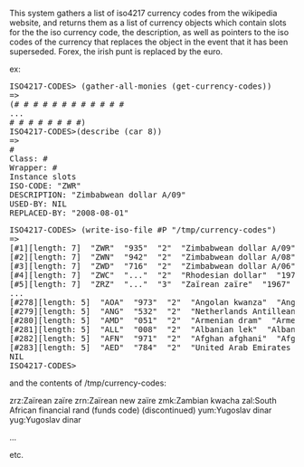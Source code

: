 This system gathers a list of iso4217 currency codes from the
wikipedia website, and returns them as a list of currency objects
which contain slots for the the iso currency code, the description, as
well as pointers to the iso codes of the currency that replaces the
object in the event that it has been superseded. Forex, the irish punt
is replaced by the euro.

ex: 

<pre>
ISO4217-CODES> (gather-all-monies (get-currency-codes))
=>
(#<ISO-CURRENCY-CODE #x302004409A7D> #<ISO-CURRENCY-CODE #x302004409A1D> #<ISO-CURRENCY-CODE #x3020044099BD> #<ISO-CURRENCY-CODE #x30200440995D> #<ISO-CURRENCY-CODE #x3020044098FD> #<ISO-CURRENCY-CODE #x30200440989D> #<ISO-CURRENCY-CODE #x30200440983D> #<ISO-CURRENCY-CODE #x3020044097DD> #<ISO-CURRENCY-CODE #x30200440977D> #<ISO-CURRENCY-CODE #x30200440971D> #<ISO-CURRENCY-CODE #x3020044096BD> #<ISO-CURRENCY-CODE #x30200440A14D> 
...
#<ISO-CURRENCY-CODE #x302004431DED> #<ISO-CURRENCY-CODE #x302004431D8D> #<ISO-CURRENCY-CODE #x302004431D2D> #<ISO-CURRENCY-CODE #x302004431CCD> #<ISO-CURRENCY-CODE #x302004431C6D> #<ISO-CURRENCY-CODE #x302004431C0D> #<ISO-CURRENCY-CODE #x302004431BAD> #<ISO-CURRENCY-CODE #x302004431B4D>)
ISO4217-CODES>(describe (car 8))
=>
#<ISO-CURRENCY-CODE #x302004A1375D>
Class: #<STANDARD-CLASS ISO-CURRENCY-CODE>
Wrapper: #<CCL::CLASS-WRAPPER ISO-CURRENCY-CODE #x30200209770D>
Instance slots
ISO-CODE: "ZWR"
DESCRIPTION: "Zimbabwean dollar A/09"
USED-BY: NIL
REPLACED-BY: "2008-08-01"
</pre>
<pre>
ISO4217-CODES> (write-iso-file #P "/tmp/currency-codes")
=>
[#1][length: 7]  "ZWR"  "935"  "2"  "Zimbabwean dollar A/09"  "2008-08-01"  "2009-02-02"  "ZWL" 
[#2][length: 7]  "ZWN"  "942"  "2"  "Zimbabwean dollar A/08"  "2006-08-01"  "2008-07-31"  "ZWR" 
[#3][length: 7]  "ZWD"  "716"  "2"  "Zimbabwean dollar A/06"  "1980-04-18"  "2006-07-31"  "ZWN" 
[#4][length: 7]  "ZWC"  "..."  "2"  "Rhodesian dollar"  "1970-02-17"  "1980"  "ZWD" 
[#5][length: 7]  "ZRZ"  "..."  "3"  "Zaïrean zaïre"  "1967"  "1993"  "ZRN" 
...
[#278][length: 5]  "AOA"  "973"  "2"  "Angolan kwanza"  "Angola" 
[#279][length: 5]  "ANG"  "532"  "2"  "Netherlands Antillean guilder"  "Curaçao, Sint Maarten" 
[#280][length: 5]  "AMD"  "051"  "2"  "Armenian dram"  "Armenia" 
[#281][length: 5]  "ALL"  "008"  "2"  "Albanian lek"  "Albania" 
[#282][length: 5]  "AFN"  "971"  "2"  "Afghan afghani"  "Afghanistan" 
[#283][length: 5]  "AED"  "784"  "2"  "United Arab Emirates dirham"  "United Arab Emirates" 
NIL
ISO4217-CODES> 
</pre>
and the contents of /tmp/currency-codes:

zrz:Zaïrean zaïre
zrn:Zaïrean new zaïre
zmk:Zambian kwacha
zal:South African financial rand (funds code) (discontinued)
yum:Yugoslav dinar
yug:Yugoslav dinar

... 

etc.


